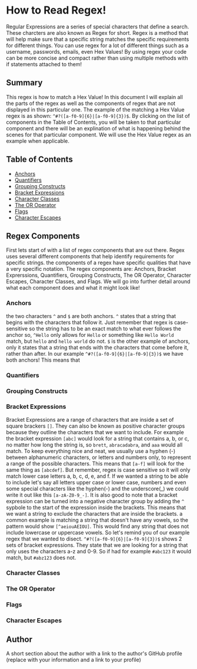 # How to Read Regex!

Regular Expressions are a series of special characters that define a search. These charcters are also known as Regex for short. Regex is a method that will help make sure that a specific string matches the specific requirements for different things. You can use regex for a lot of different things such as a username, passwords, emails, even Hex Values! By using regex your code can be more concise and compact rather than using multiple methods with if statements attached to them!

## Summary

This regex is how to match a Hex Value! In this document I will explain all the parts of the regex as well as the components of regex that are not displayed in this particular one. The example of the matching a Hex Value regex is as shown: `^#?([a-f0-9]{6}|[a-f0-9]{3})$`. By clicking on the list of components in the Table of Contents, you will be taken to that particular component and there will be an explination of what is happening behind the scenes for that particular component. We will use the Hex Value regex as an example when applicable.

## Table of Contents

- [Anchors](#anchors)
- [Quantifiers](#quantifiers)
- [Grouping Constructs](#grouping-constructs)
- [Bracket Expressions](#bracket-expressions)
- [Character Classes](#character-classes)
- [The OR Operator](#the-or-operator)
- [Flags](#flags)
- [Character Escapes](#character-escapes)

## Regex Components

First lets start of with a list of regex components that are out there. Regex uses several different components that help identify requirements for specific strings. the components of a regex have specific qualities that have a very specific notation. The regex components are: Anchors, Bracket Exprerssions, Quantifiers, Grouping Constructs, The OR Operator, Character Escapes, Character Classes, and Flags. We will go into further detail around what each component does and what it might look like!

### Anchors

the two characters `^` and `$` are both anchors. `^` states that a string that begins with the characters that follow it. Just remember that regex is case-sensitive so the string has to be an exact match to what ever follows the anchor so, `^Hello` only allows for `Hello` or something like `Hello World` match, but `hello` and `hello world` do not. `$` is the other example of anchors, only it states that a string that ends with the characters that come before it, rather than after. In our example `^#?([a-f0-9]{6}|[a-f0-9]{3})$` we have both anchors! This means that 

### Quantifiers



### Grouping Constructs



### Bracket Expressions

Bracket Expressions are a range of characters that are inside a set of square brackers `[]`. They can also be known as positive character groups because they outline the characters that we want to include. For example the bracket expression `[abc]` would look for a string that contains a, b, or c, no matter how long the string is, so `brett`, `abracadabra`, and `aaa` would all match. To keep everything nice and neat, we usually use a hyphen (-) between alphanumeric characters, or letters and numbers only, to represent a range of the possible characters. This means that `[a-f]` will look for the same thing as `[abcdef]`. But remember, regex is case sensitive so it will only match lower case letters a, b, c, d, e, and f. If we wanted a string to be able to include let's say all letters upper case or lower case, numbers and even some special characters like the hyphen(-) and the underscore(_) we could write it out like this `[a-zA-Z0-9_-]`. It is also good to note that a bracket expression can be turned into a negative character group by adding the `^` sypbole to the start of the expression inside the brackets. This means that we want a string to exclude the characters that are inside the brackets. a common example is matching a string that doesn't have any vowels, so the pattern would show `[^aeiouAEIOU]`. This would find any string that does not include lowercase or uppercase vowels. So let's remind you of our example regex that we wanted to disect. `^#?([a-f0-9]{6}|[a-f0-9]{3})$` shows 2 sets of bracket expressions. They state that we are looking for a string that only uses the characters a-z and 0-9. So if had for example `#abc123` it would match, but `#abz123` does not. 

### Character Classes



### The OR Operator



### Flags



### Character Escapes



## Author

A short section about the author with a link to the author's GitHub profile (replace with your information and a link to your profile)
